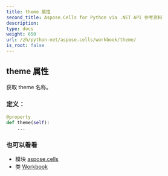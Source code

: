 ```yaml
---
title: theme 属性
second_title: Aspose.Cells for Python via .NET API 参考资料
description:
type: docs
weight: 650
url: /zh/python-net/aspose.cells/workbook/theme/
is_root: false
---
```

## theme 属性

获取 theme 名称。
### 定义：
```python
@property
def theme(self):
    ...
```

### 也可以看看
* 模块 [aspose.cells](../../)
* 类 [Workbook](/cells/zh/python-net/aspose.cells/workbook)
